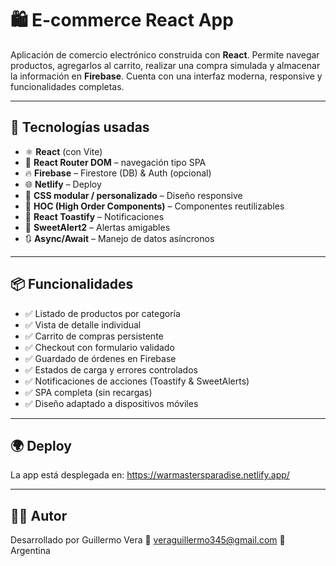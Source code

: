 # 🛍️ E-commerce React App

Aplicación de comercio electrónico construida con **React**. Permite navegar productos, agregarlos al carrito, realizar una compra simulada y almacenar la información en **Firebase**. Cuenta con una interfaz moderna, responsive y funcionalidades completas.

---

## 🚀 Tecnologías usadas

- ⚛️ **React** (con Vite)
- 🔄 **React Router DOM** – navegación tipo SPA
- 🔥 **Firebase** – Firestore (DB) & Auth (opcional)
- 🌐 **Netlify** – Deploy
- 💅 **CSS modular / personalizado** – Diseño responsive
- 🧠 **HOC (High Order Components)** – Componentes reutilizables
- 🍞 **React Toastify** – Notificaciones
- 💬 **SweetAlert2** – Alertas amigables
- 🔃 **Async/Await** – Manejo de datos asíncronos

---

## 📦 Funcionalidades

- ✅ Listado de productos por categoría
- ✅ Vista de detalle individual
- ✅ Carrito de compras persistente
- ✅ Checkout con formulario validado
- ✅ Guardado de órdenes en Firebase
- ✅ Estados de carga y errores controlados
- ✅ Notificaciones de acciones (Toastify & SweetAlerts)
- ✅ SPA completa (sin recargas)
- ✅ Diseño adaptado a dispositivos móviles

---

## 🌍 Deploy
La app está desplegada en:
https://warmastersparadise.netlify.app/

---

## 🧑‍💻 Autor
Desarrollado por Guillermo Vera
📧 veraguillermo345@gmail.com
📍 Argentina
